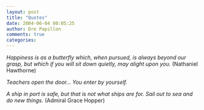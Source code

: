 ```yaml
---
layout: post
title: "Quotes"
date: 2004-06-04 00:05:25
author: Dre Papillon
comments: true
categories: 
---
```



*Happiness is as a butterfly which, when pursued, is always beyond our grasp, but which if you will sit down quietly, may alight upon you.*  (Nathaniel Hawthorne)

*Teachers open the door... You enter by yourself.*

*A ship in port is safe, but that is not what ships are for. Sail out to sea and do new things.*  (Admiral Grace Hopper)